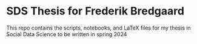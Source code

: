 # SDS Thesis for Frederik Bredgaard
This repo contains the scripts, notebooks, and LaTeX files for my thesis in Social Data Science to be written in spring 2024